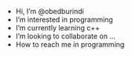 -  Hi, I’m @obedburindi
-  I’m interested in programming 
-  I’m currently learning c++
-  I’m looking to collaborate on ...
-  How to reach me in programming 
